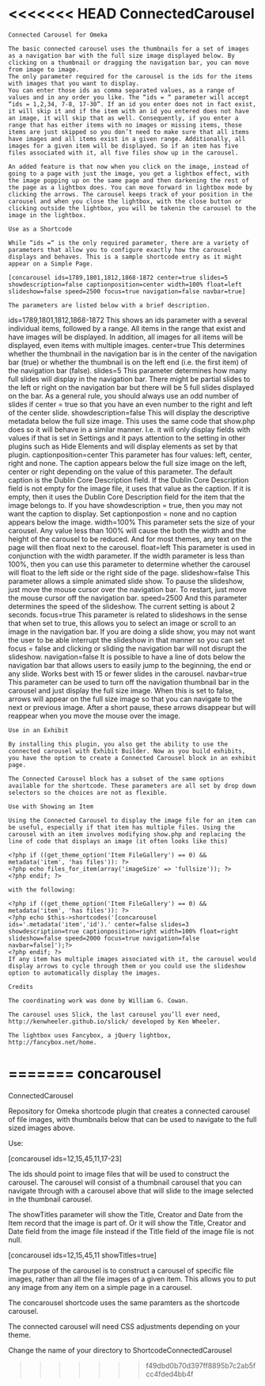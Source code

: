 <<<<<<< HEAD
ConnectedCarousel
=================

	Connected Carousel for Omeka

	The basic connected carousel uses the thumbnails for a set of images as a navigation bar with the full size image displayed below. By clicking on a thumbnail or dragging the navigation bar, you can move from image to image.
	The only parameter required for the carousel is the ids for the items with images that you want to display. 
	You can enter those ids as comma separated values, as a range of values and in any order you like. The “ids = “ parameter will accept “ids = 1,2,34, 7-8, 17-30”. If an id you enter does not in fact exist, it will skip it and if the item with an id you entered does not have an image, it will skip that as well. Consequently, if you enter a range that has either items with no images or missing items, those items are just skipped so you don’t need to make sure that all items have images and all items exist in a given range. Additionally, all images for a given item will be displayed. So if an item has five files associated with it, all five files show up in the carousel.

	An added feature is that now when you click on the image, instead of going to a page with just the image, you get a lightbox effect, with the image popping up on the same page and then darkening the rest of the page as a lightbox does. You can move forward in lightbox mode by clicking the arrows. The carousel keeps track of your position in the carousel and when you close the lightbox, with the close button or clicking outside the lightbox, you will be takenin the carousel to the image in the lightbox.

	Use as a Shortcode

	While “ids =“ is the only required parameter, there are a variety of parameters that allow you to configure exactly how the carousel displays and behaves. This is a sample shortcode entry as it might appear on a Simple Page.

	[concarousel ids=1789,1801,1812,1868-1872 center=true slides=5 showdescription=false captionposition=center width=100% float=left slideshow=false speed=2500 focus=true navigation=false navbar=true]

	The parameters are listed below with a brief description.

ids=1789,1801,1812,1868-1872
	This shows an ids parameter with a several individual items, followed by a range. All items in the range that exist and have images will be displayed. In addition, all images for all items will be displayed, even items with multiple images.
center=true
	This determines whether the thumbnail in the navigation bar is in the center of the navigation bar (true) or whether the thumbnail is on the left end (i.e. the first item) of the navigation bar (false).
slides=5 
	This parameter determines how many full slides will display in the navigation bar. There might be partial slides to the left or right on the navigation bar but there will be 5 full slides displayed on the bar. As a general rule, you should always use an odd number of slides if center = true so that you have an even number to the right and left of the center slide.
showdescription=false
	This will display the descriptive metadata below the full size image. This uses the same code that show.php does so it will behave in a similar manner. I.e. it will only display fields with values if that is set in Settings and it pays attention to the setting in other plugins such as Hide Elements and will display elements as set by that plugin.
captionposition=center 
	This parameter has four values: left, center, right and none. The caption appears below the full size image on the left, center or right depending on the value of this parameter. The default caption is the Dublin Core Description field. If the Dublin Core Description field is not empty for the image file, it uses that value as the caption. If it is empty, then it uses the Dublin Core Description field for the item that the image belongs to. If you have showdescription = true, then you may not want the caption to display. Set captionpostion = none and no caption appears below the image.
width=100% 
	This parameter sets the size of your carousel. Any value less than 100% will cause the both the width and the height of the carousel to be reduced. And for most themes, any text on the page will then float next to the carousel.
float=left 
	This parameter is used in conjunction with the width parameter. If the width parameter is less than 100%, then you can use this parameter to determine whether the carousel will float to the left side or the right side of the page.
slideshow=false 
	This parameter allows a simple animated slide show. To pause the slideshow, just move the mouse cursor over the navigation bar. To restart, just move the mouse cursor off the navigation bar.
speed=2500 
	And this parameter determines the speed of the slideshow. The current setting is about 2 seconds.
focus=true 
	This parameter is related to slideshows in the sense that when set to true, this allows you to select an image or scroll to an image in the navigation bar. If you are doing a slide show, you may not want the user to be able interrupt the slideshow in that manner so you can set focus = false and clicking or sliding the navigation bar will not disrupt the slideshow.
navigation=false 
	It is possible to have a line of dots below the navigation bar that allows users to easily jump to the beginning, the end or any slide. Works best with 15 or fewer slides in the carousel.
navbar=true
	This parameter can be used to turn off the navigation thumbnail bar in the carousel and just display the full size image. When this is set to false, arrows will appear on the full size image so that you can navigate to the next or previous image. After a short pause, these arrows disappear but will reappear when you move the mouse over the image. 

	Use in an Exhibit

	By installing this plugin, you also get the ability to use the connected carousel with Exhibit Builder. Now as you build exhibits, you have the option to create a Connected Carousel block in an exhibit page. 

	The Connected Carousel block has a subset of the same options available for the shortcode. These parameters are all set by drop down selectors so the choices are not as flexible. 

	Use with Showing an Item

	Using the Connected Carousel to display the image file for an item can be useful, especially if that item has multiple files. Using the carousel with an item involves modifying show.php and replacing the line of code that displays an image (it often looks like this) 

	<?php if ((get_theme_option('Item FileGallery') == 0) && metadata('item', 'has files')): ?>
	<?php echo files_for_item(array('imageSize' => 'fullsize')); ?>
	<?php endif; ?>

	with the following:

	<?php if ((get_theme_option('Item FileGallery') == 0) && metadata('item', 'has files')): ?>
	<?php echo $this->shortcodes('[concarousel ids='.metadata('item','id').' center=false slides=3 showdescription=true captionposition=right width=100% float=right slideshow=false speed=2000 focus=true navigation=false navbar=false]');?>
	<?php endif; ?>
	If any item has multiple images associated with it, the carousel would display arrows to cycle through them or you could use the slideshow option to automatically display the images.

	Credits

	The coordinating work was done by William G. Cowan.

	The carousel uses Slick, the last carousel you’ll ever need, http://kenwheeler.github.io/slick/ developed by Ken Wheeler.

	The lightbox uses Fancybox, a jQuery lightbox, http://fancybox.net/home.



=======
concarousel
===========

ConnectedCarousel

Repository for Omeka shortcode plugin that creates a connected carousel of file images, with thumbnails below that can be used to navigate to the full sized images above.

Use:

[concarousel ids=12,15,45,11,17-23]

The ids should point to image files that will be used to construct the carousel. The carousel will consist of a thumbnail carousel that you can navigate through with a carousel above that will slide to the image selected in the thumbnail carousel.

The showTitles parameter will show the Title, Creator and Date from the Item record that the image is part of. Or it will show the Title, Creator and Date field from the image file instead if the Title field of the image file is not null.

[concarousel ids=12,15,45,11 showTitles=true]

The purpose of the carousel is to construct a carousel of specific file images, rather than all the file images of a given item. This allows you to put any image from any item on a simple page in a carousel.

The concarousel shortcode uses the same paramters as the shortcode carousel.

The connected carousel will need CSS adjustments depending on your theme.

Change the name of your directory to ShortcodeConnectedCarousel
>>>>>>> f49dbd0b70d397ff8895b7c2ab5fcc4fded4bb4f
